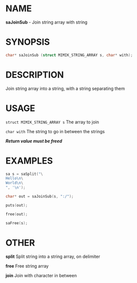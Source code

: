 # NAME

**saJoinSub** - Join string array with string

# SYNOPSIS

```C
char* saJoinSub (struct MIMIK_STRING_ARRAY s, char* with);
```

# DESCRIPTION

Join string array into a string, with a string separating them

# USAGE

`struct MIMIK_STRING_ARRAY s` The array to join

`char with` The string to go in between the strings

***Return value must be freed***

# EXAMPLES

```C
sa s = saSplit("\
Hello\n\
World\n\
", '\n');

char* out = saJoinSub(s, ":/");

puts(out);

free(out);

saFree(s);
```

# OTHER

**split** Split string into a string array, on delimiter

**free** Free string array

**join** Join with character in between 
